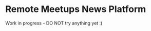 Remote Meetups News Platform
===================================

Work in progress - DO NOT try anything yet :)
